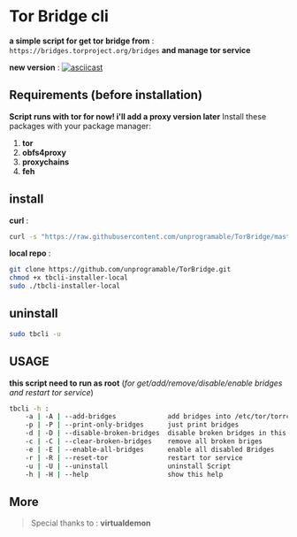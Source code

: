 # Tor Bridge cli

**a simple script for get tor bridge from** : `https://bridges.torproject.org/bridges` **and manage tor service**

**new version** :
[![asciicast](https://asciinema.org/a/292599.svg)](https://asciinema.org/a/292599)


## Requirements (before installation)
**Script runs with tor for now! i'll add a proxy version later**
Install these packages with your package manager:
1. **tor**
2. **obfs4proxy**
3. **proxychains**
4. **feh**

## install
**curl** :
```bash
curl -s "https://raw.githubusercontent.com/unprogramable/TorBridge/master/tbcli-installer"|sudo bash
```

**local repo** :
```bash 
git clone https://github.com/unprogramable/TorBridge.git
chmod +x tbcli-installer-local
sudo ./tbcli-installer-local
```

## uninstall 

```bash
sudo tbcli -u 
```

## USAGE
**this script need to run as root** (*for get/add/remove/disable/enable bridges and restart tor service*)
```bash
tbcli -h :
    -a | -A | --add-bridges             add bridges into /etc/tor/torrc and print bridges
    -p | -P | --print-only-bridges      just print bridges
    -d | -D | --disable-broken-bridges  disable broken bridges in this network connection
    -c | -C | --clear-broken-bridges    remove all broken briges
    -e | -E | --enable-all-bridges      enable all disabled Bridges
    -r | -R | --reset-tor               restart tor service
    -u | -U | --uninstall               uninstall Script
    -h | -H | --help                    show this help
```

## More
>  Special thanks to : **virtualdemon**
